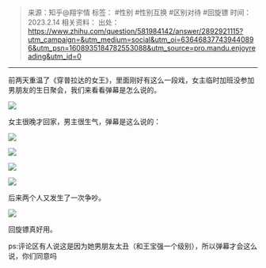 > 来源：知乎@翔宇情
> 标签： #性别 #性别互换 #区别对待 #回旋镖
> 时间：2023.2.14
> 相关资料：
> 出处：https://www.zhihu.com/question/581984142/answer/2892921115?utm_campaign=&utm_medium=social&utm_oi=636468377439440896&utm_psn=1608935184782553088&utm_source=pro.mandu.enjoyreading&utm_id=0
***

前两天重温了《穿普拉达的女王》，里面刚好有这么一段戏，女主临时加班没参加男朋友的生日聚会，我们来看看弹幕是怎么说的。

![](https://pica.zhimg.com/v2-796a981faecd8b5c9c2e9ecef17d8636_r.jpg?source=1940ef5c)

女主很晚才回家，男主很生气，弹幕是这么说的：

![](https://picx.zhimg.com/v2-3589d98a68ca4f7c04472ba5f9a4d456_r.jpg?source=1940ef5c)

![](https://pic1.zhimg.com/v2-7e2758baf40cc4ae7db0b6d17862ae1f_r.jpg?source=1940ef5c)

![](https://pic1.zhimg.com/v2-e4604df5f459f56a9f61a1ed8fa0fe60_r.jpg?source=1940ef5c)

![](https://picx.zhimg.com/v2-ced624a8b968890a1249149a78524781_r.jpg?source=1940ef5c)

后来两个人又发生了一次争吵。

![](https://pic1.zhimg.com/v2-c696fd9538120c0d2258a1d74602533d_r.jpg?source=1940ef5c)

回旋镖真好用。

ps:评论区有人说这是因为她男朋友太丑（和王宝强一个级别），所以弹幕才会这么说，你们同意吗